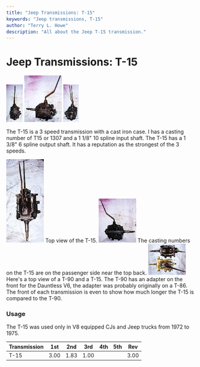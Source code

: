 ```yaml
---
title: "Jeep Transmissions: T-15"
keywords: "Jeep transmissions, T-15"
author: "Terry L. Howe"
description: "All about the Jeep T-15 transmission."
---
```

# Jeep Transmissions: T-15

[![T-15 front](/img/transmission/factory/t15f_.jpg)](/img/transmission/factory/t15f.jpg) [![T-15 side](/img/transmission/factory/t15ds_.jpg)](/img/transmission/factory/t15ds.jpg) [![T-15 back](/img/transmission/factory/t15b_.jpg)](/img/transmission/factory/t15b.jpg)   

The T-15 is a 3 speed transmission with a cast iron case. I has a casting number of T15 or 1307 and a 1 1/8" 10 spline input shaft. The T-15 has a 1 3/8" 6 spline output shaft. It has a reputation as the strongest of the 3 speeds.

[![T-15 top](/img/transmission/factory/t15t_.jpg)](/img/transmission/factory/t15t.jpg) Top view of the T-15. [![T-15 passenger side](/img/transmission/factory/t15ps_.jpg)](/img/transmission/factory/t15ps.jpg) The casting numbers on the T-15 are on the passenger side near the top back. [![T-15 vs. T-90](/img/transmission/factory/t15t90_.jpg)](/img/transmission/factory/t15t90.jpg) Here's a top view of a T-90 and a T-15. The T-90 has an adapter on the front for the Dauntless V6, the adapter was probably originally on a T-86. The front of each transmission is even to show how much longer the T-15 is compared to the T-90. 

### Usage

The T-15 was used only in V8 equipped CJs and Jeep trucks from 1972 to 1975.

| Transmission | 1st  | 2nd  | 3rd  | 4th | 5th | Rev  |
|--------------|------|------|------|-----|-----|------|
| T-15         | 3.00 | 1.83 | 1.00 |     |     | 3.00 |